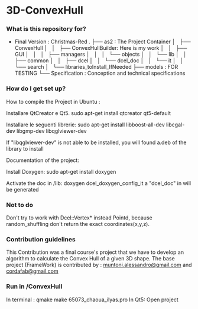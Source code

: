 # 3D-ConvexHull

### What is this repository for? ###
* Final Version : Christmas-Red
.
├── as2 : The Project Container
│   ├── ConvexHull
│   │   ├── ConvexHullBuilder: Here is my work
│   │   ├── GUI
│   │   │   ├── managers
│   │   │   └── objects
│   │   └── lib
│   │       ├── common
│   │       ├── dcel
│   │       └── dcel_doc
│   │           └── it
│   │               └── search
│   └── libraries_toInstall_IfNeeded
├── models : FOR TESTING
└── Specification : Conception and technical specifications


### How do I get set up? ###
How to compile the Project in Ubuntu :

Installare QtCreator e Qt5.
sudo apt-get install qtcreator qt5-default

Installare le seguenti librerie:
sudo apt-get install libboost-all-dev libcgal-dev libgmp-dev libqglviewer-dev

If "libqglviewer-dev" is not able to be installed, you will found a.deb of the library to install

Documentation of the project:

Install Doxygen:
sudo apt-get install doxygen

Activate the doc in /lib:
doxygen dcel_doxygen_config_it
a "dcel_doc" in <HTML> will be generated
### Not to do ###
Don't try to work with Dcel::Vertex* instead Pointd, because random_shuffling don't return the exact coordinates(x,y,z).
### Contribution guidelines ###
This Contribution was a final course's project that we have to develop an algorithm to calculate the Convex Hull of a given
3D shape.
The base project (FrameWork) is contributed by : muntoni.alessandro@gmail.com and cordafab@gmail.com
### Run in /ConvexHull ###
In terminal :
	qmake
	make
	65073_chaoua_ilyas.pro
In Qt5:
	Open project
